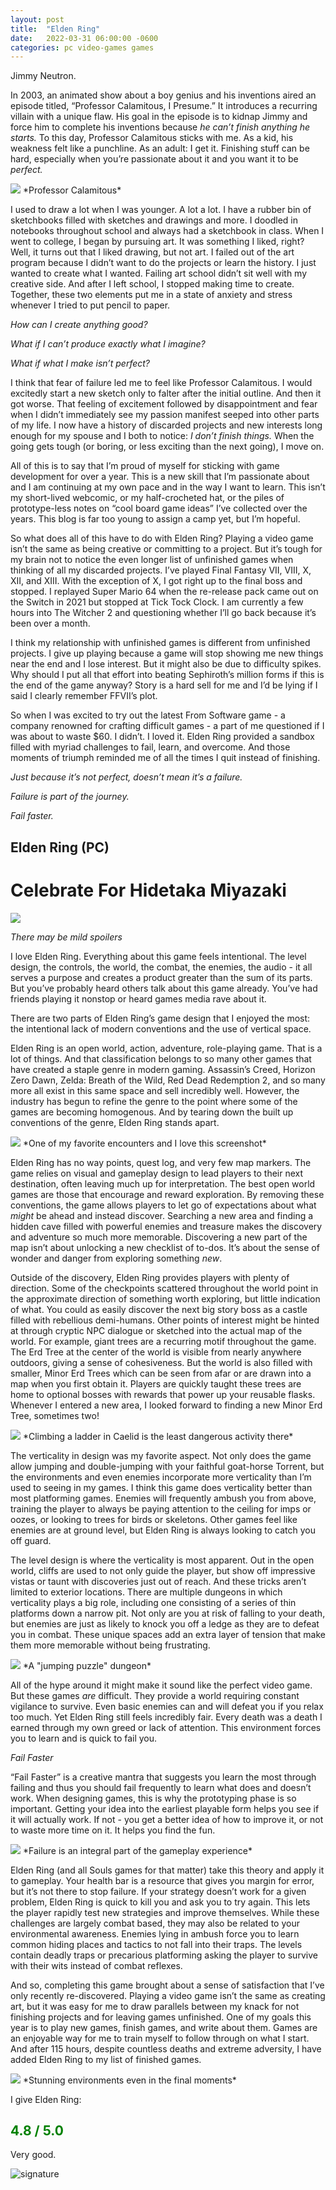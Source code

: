 ```yaml
---
layout: post
title:  "Elden Ring"
date:   2022-03-31 06:00:00 -0600
categories: pc video-games games
---
```

Jimmy Neutron. 

In 2003, an animated show about a boy genius and his inventions aired an episode titled, “Professor Calamitous, I Presume.” It introduces a recurring villain with a unique flaw. His goal in the episode is to kidnap Jimmy and force him to complete his inventions because *he can’t finish anything he starts.* To this day, Professor Calamitous sticks with me. As a kid, his weakness felt like a punchline. As an adult: I get it. Finishing stuff can be hard, especially when you’re passionate about it and you want it to be *perfect.*

<img src="{{site.baseurl}}/assets/2022-03-31-elden-ring-professor-calamitous.png" >
*Professor Calamitous*

I used to draw a lot when I was younger. A lot a lot. I have a rubber bin of sketchbooks filled with sketches and drawings and more. I doodled in notebooks throughout school and always had a sketchbook in class. When I went to college, I began by pursuing art. It was something I liked, right? Well, it turns out that I liked drawing, but not art. I failed out of the art program because I didn’t want to do the projects or learn the history. I just wanted to create what I wanted. Failing art school didn’t sit well with my creative side. And after I left school, I stopped making time to create. Together, these two elements put me in a state of anxiety and stress whenever I tried to put pencil to paper. 

*How can I create anything good?*

*What if I can’t produce exactly what I imagine?*

*What if what I make isn’t perfect?*

I think that fear of failure led me to feel like Professor Calamitous. I would excitedly start a new sketch only to falter after the initial outline. And then it got worse. That feeling of excitement followed by disappointment and fear when I didn’t immediately see my passion manifest seeped into other parts of my life. I now have a history of discarded projects and new interests long enough for my spouse and I both to notice: *I don’t finish things.* When the going gets tough (or boring, or less exciting than the next going), I move on.

All of this is to say that I’m proud of myself for sticking with game development for over a year. This is a new skill that I’m passionate about and I am continuing at my own pace and in the way I want to learn. This isn’t my short-lived webcomic, or my half-crocheted hat, or the piles of prototype-less notes on “cool board game ideas” I’ve collected over the years. This blog is far too young to assign a camp yet, but I’m hopeful. 

So what does all of this have to do with Elden Ring? Playing a video game isn’t the same as being creative or committing to a project. But it’s tough for my brain not to notice the even longer list of unfinished games when thinking of all my discarded projects. I’ve played Final Fantasy VII, VIII, X, XII, and XIII. With the exception of X, I got right up to the final boss and stopped. I replayed Super Mario 64 when the re-release pack came out on the Switch in 2021 but stopped at Tick Tock Clock. I am currently a few hours into The Witcher 2 and questioning whether I’ll go back because it’s been over a month. 

I think my relationship with unfinished games is different from unfinished projects. I give up playing because a game will stop showing me new things near the end and I lose interest. But it might also be due to difficulty spikes. Why should I put all that effort into beating Sephiroth’s million forms if this is the end of the game anyway? Story is a hard sell for me and I’d be lying if I said I clearly remember FFVII’s plot. 

So when I was excited to try out the latest From Software game - a company renowned for crafting difficult games - a part of me questioned if I was about to waste $60. I didn’t. I loved it. Elden Ring provided a sandbox filled with myriad challenges to fail, learn, and overcome. And those moments of triumph reminded me of all the times I quit instead of finishing. 

*Just because it’s not perfect, doesn’t mean it’s a failure.*

*Failure is part of the journey.*

*Fail faster.*


## Elden Ring (PC)
# Celebrate For Hidetaka Miyazaki

<img src="{{site.baseurl}}/assets/2022-03-31-elden-ring-moghwyn-stars.png" >

*There may be mild spoilers*

I love Elden Ring. Everything about this game feels intentional. The level design, the controls, the world, the combat, the enemies, the audio - it all serves a purpose and creates a product greater than the sum of its parts. But you’ve probably heard others talk about this game already. You’ve had friends playing it nonstop or heard games media rave about it. 

There are two parts of Elden Ring’s game design that I enjoyed the most: the intentional lack of modern conventions and the use of vertical space. 

Elden Ring is an open world, action, adventure, role-playing game. That is a lot of things. And that classification belongs to so many other games that have created a staple genre in modern gaming. Assassin’s Creed, Horizon Zero Dawn, Zelda: Breath of the Wild, Red Dead Redemption 2, and so many more all exist in this same space and sell incredibly well. However, the industry has begun to refine the genre to the point where some of the games are becoming homogenous. And by tearing down the built up conventions of the genre, Elden Ring stands apart. 

<img src="{{site.baseurl}}/assets/2022-03-31-elden-ring-hmm.png" >
*One of my favorite encounters and I love this screenshot*

Elden Ring has no way points, quest log, and very few map markers. The game relies on visual and gameplay design to lead players to their next destination, often leaving much up for interpretation. The best open world games are those that encourage and reward exploration. By removing these conventions, the game allows players to let go of expectations about what *might* be ahead and instead discover. Searching a new area and finding a hidden cave filled with powerful enemies and treasure makes the discovery and adventure so much more memorable. Discovering a new part of the map isn’t about unlocking a new checklist of to-dos. It’s about the sense of wonder and danger from exploring something *new*. 

Outside of the discovery, Elden Ring provides players with plenty of direction. Some of the checkpoints scattered throughout the world point in the approximate direction of something worth exploring, but little indication of what. You could as easily discover the next big story boss as a castle filled with rebellious demi-humans. Other points of interest might be hinted at through cryptic NPC dialogue or sketched into the actual map of the world. For example, giant trees are a recurring motif throughout the game. The Erd Tree at the center of the world is visible from nearly anywhere outdoors, giving a sense of cohesiveness. But the world is also filled with smaller, Minor Erd Trees which can be seen from afar or are drawn into a map when you first obtain it. Players are quickly taught these trees are home to optional bosses with rewards that power up your reusable flasks. Whenever I entered a new area, I looked forward to finding a new Minor Erd Tree, sometimes two! 

<img src="{{site.baseurl}}/assets/2022-03-31-elden-ring-erd-trees.png" >
*Climbing a ladder in Caelid is the least dangerous activity there*

The verticality in design was my favorite aspect. Not only does the game allow jumping and double-jumping with your faithful goat-horse Torrent, but the environments and even enemies incorporate more verticality than I’m used to seeing in my games. I think this game does verticality better than most platforming games. Enemies will frequently ambush you from above, training the player to always be paying attention to the ceiling for imps or oozes, or looking to trees for birds or skeletons. Other games feel like enemies are at ground level, but Elden Ring is always looking to catch you off guard. 

The level design is where the verticality is most apparent. Out in the open world, cliffs are used to not only guide the player, but show off impressive vistas or taunt with discoveries just out of reach. And these tricks aren’t limited to exterior locations. There are multiple dungeons in which verticality plays a big role, including one consisting of a series of thin platforms down a narrow pit. Not only are you at risk of falling to your death, but enemies are just as likely to knock you off a ledge as they are to defeat you in combat. These unique spaces add an extra layer of tension that make them more memorable without being frustrating. 

<img src="{{site.baseurl}}/assets/2022-03-31-elden-ring-inside-the-tower.png" >
*A "jumping puzzle" dungeon*

All of the hype around it might make it sound like the perfect video game. But these games *are* difficult. They provide a world requiring constant vigilance to survive. Even basic enemies can and will defeat you if you relax too much. Yet Elden Ring still feels incredibly fair. Every death was a death I earned through my own greed or lack of attention. This environment forces you to learn and is quick to fail you. 

*Fail Faster*

“Fail Faster” is a creative mantra that suggests you learn the most through failing and thus you should fail frequently to learn what does and doesn’t work. When designing games, this is why the prototyping phase is so important. Getting your idea into the earliest playable form helps you see if it will actually work. If not - you get a better idea of how to improve it, or not to waste more time on it. It helps you find the fun.

<img src="{{site.baseurl}}/assets/2022-03-31-elden-ring-you-died-runebear.png" >
*Failure is an integral part of the gameplay experience*

Elden Ring (and all Souls games for that matter) take this theory and apply it to gameplay. Your health bar is a resource that gives you margin for error, but it’s not there to stop failure. If your strategy doesn’t work for a given problem, Elden Ring is quick to kill you and ask you to try again. This lets the player rapidly test new strategies and improve themselves. While these challenges are largely combat based, they may also be related to your environmental awareness. Enemies lying in ambush force you to learn common hiding places and tactics to not fall into their traps. The levels contain deadly traps or precarious platforming asking the player to survive with their wits instead of combat reflexes. 

And so, completing this game brought about a sense of satisfaction that I’ve only recently re-discovered. Playing a video game isn’t the same as creating art, but it was easy for me to draw parallels between my knack for not finishing projects and for leaving games unfinished. One of my goals this year is to play new games, finish games, and write about them. Games are an enjoyable way for me to train myself to follow through on what I start. And after 115 hours, despite countless deaths and extreme adversity, I have added Elden Ring to my list of finished games. 

<img src="{{site.baseurl}}/assets/2022-03-31-elden-ring-farum-azula.png" >
*Stunning environments even in the final moments*

I give Elden Ring:

## <span style="color:green">**4.8 / 5.0**</span>

Very good. 

<img src="{{site.baseurl}}/assets/signature01.png" alt="signature" >
